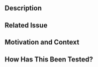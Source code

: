 <!--- Provide a general summary of your changes in the Title above --> 
<!--- Title format: [Type] Short description (e.g., [Feature] Add user authentication) -->

## Description 
<!--- Describe your changes in detail --> 

## Related Issue 
<!--- This project only accepts pull requests related to open issues --> 
<!--- If suggesting a new feature or change, please discuss it in an issue first --> 
<!--- If fixing a bug, there should be an issue describing it with steps to reproduce --> 
<!--- Please link to the issue here: --> 

## Motivation and Context 
<!--- Why is this change required? What problem does it solve? --> 
<!--- If it fixes an open issue, please link to the issue here. --> 

## How Has This Been Tested? 
<!--- Please describe in detail how you tested your changes. --> 
<!--- Include details of your testing environment, and the tests you ran to --> 
<!--- see how your change affects other areas of the code, etc. -->